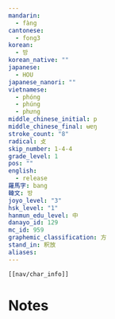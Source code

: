 ```yaml
---
mandarin:
  - fàng
cantonese:
  - fong3
korean:
  - 방
korean_native: ""
japanese:
  - HOU
japanese_nanori: ""
vietnamese:
  - phóng
  - phúng
  - phưng
middle_chinese_initial: p
middle_chinese_final: ʉɐŋ
stroke_count: "8"
radical: 攴
skip_number: 1-4-4
grade_level: 1
pos: ""
english:
  - release
羅馬字: bang
韓文: 방
joyo_level: "3"
hsk_level: "1"
hanmun_edu_level: 中
danayo_id: 129
mc_id: 959
graphemic_classification: 方
stand_in: 釈放
aliases:
---
```

```meta-bind-embed
[[nav/char_info]]
```

# Notes
